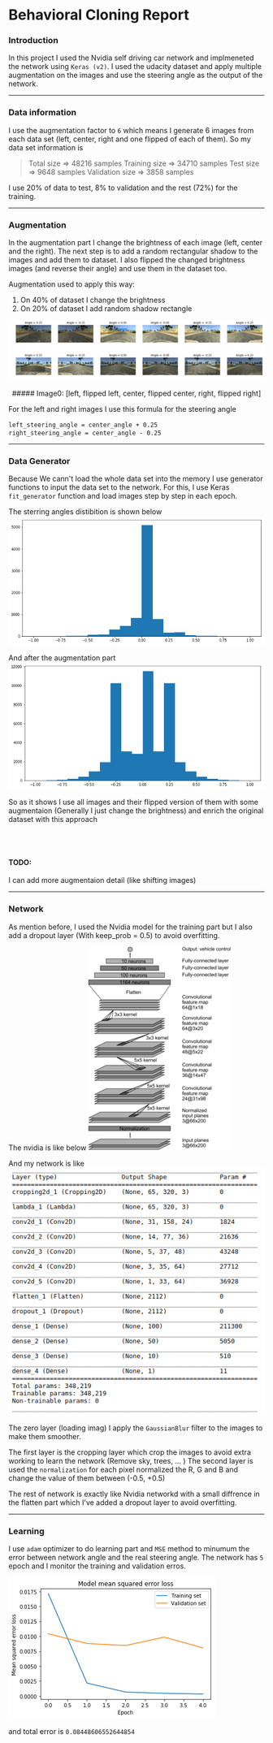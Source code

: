 # **Behavioral Cloning Report**

### Introduction
In this project I used the Nvidia self driving car network and implmeneted the network using `Keras (v2)`. I used the udacity dataset and apply multiple augmentation on the images and use the steering angle as the output of the network.

---

### Data information

I use the augmentation factor to `6` which means I generate 6 images from each data set (left, center, right and one flipped of each of them). So my data set information is 
>Total size => 48216 samples
Training size => 34710 samples
Test size => 9648 samples
Validation size => 3858 samples

I use 20% of data to test, 8% to validation and the rest (72%) for the training.

---

### Augmentation
In the augmentation part I change the brightness of each image (left, center and the right). The next step is to add a random rectangular shadow to the images and add them to dataset. I also flipped the changed brightness images (and reverse their angle) and use them in the dataset too. 

Augmentation used to apply this way:
1. On 40% of dataset I change the brightness
2. On 20% of dataset I add random shadow rectangle

![](./images/augmentation.png)
<center>
##### Image0: [left, flipped left, center, flipped center, right, flipped right]
</center>

For the left and right images I use this formula for the steering angle

	left_steering_angle = center_angle + 0.25
	right_steering_angle = center_angle - 0.25

--- 

### Data Generator

Because We cann't load the whole data set into the memory I use generator functions to input the data set to the network. For this, I use Keras `fit_generator` function and load images step by step in each epoch. 
	
The sterring angles distibition is shown below
![](./images/angles_raw.png)

And after the augmentation part 
![](./images/angles_final.png)

So as it shows I use all images and their flipped version of them with some augmentaion (Generally I just change the brightness) and enrich the original dataset with this approach

<br/><br/>
#### TODO:
I can add more augmentaion detail (like shifting images)

---

### Network

As mention before, I used the Nvidia model for the training part but I also add a dropout layer (With keep_prob = 0.5) to avoid overfitting.

The nvidia is like below
![](./images/nvidia.png)

And my network is like 
![](./images/my_net.png)

The zero layer (loading imag) I apply the `GaussianBlur` filter to the images to make them smoother.

The first layer is the cropping layer which crop the images to avoid extra working to learn the network (Remove sky, trees, ... )
The second layer is used the `normalization` for each pixel normalized the R, G and B and change the value of them between (-0.5, +0.5)

The rest of network is exactly like Nvidia networkd with a small diffrence in the flatten part which I've added a dropout layer to avoid overfitting.


---
### Learning

I use `adam` optimizer to do learning part and `MSE` method to minumum the error between network angle and the real steering angle. The network has `5` epoch and I monitor the training and validation erros.

![](./images/learn.png)

and total error is `0.08448606552644854`